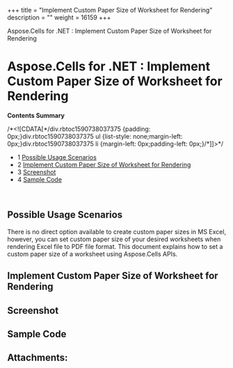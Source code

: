 +++
title = "Implement Custom Paper Size of Worksheet for Rendering" 
description = "" 
weight = 16159 
+++

Aspose.Cells for .NET : Implement Custom Paper Size of Worksheet for Rendering  

# Aspose.Cells for .NET : Implement Custom Paper Size of Worksheet for Rendering


**Contents Summary**

/\*<!\[CDATA\[\*/div.rbtoc1590738037375 {padding: 0px;}div.rbtoc1590738037375 ul {list-style: none;margin-left: 0px;}div.rbtoc1590738037375 li {margin-left: 0px;padding-left: 0px;}/\*\]\]>\*/

*   1 [Possible Usage Scenarios](#ImplementCustomPaperSizeofWorksheetforRendering-PossibleUsageScenarios)
*   2 [Implement Custom Paper Size of Worksheet for Rendering](#ImplementCustomPaperSizeofWorksheetforRendering-ImplementCustomPaperSizeofWorksheetforRendering)
*   3 [Screenshot](#ImplementCustomPaperSizeofWorksheetforRendering-Screenshot)
*   4 [Sample Code](#ImplementCustomPaperSizeofWorksheetforRendering-SampleCode)

 

## Possible Usage Scenarios

There is no direct option available to create custom paper sizes in MS Excel, however, you can set custom paper size of your desired worksheets when rendering Excel file to PDF file format. This document explains how to set a custom paper size of a worksheet using Aspose.Cells APIs.

## Implement Custom Paper Size of Worksheet for Rendering


## Screenshot


## Sample Code

## Attachments:


